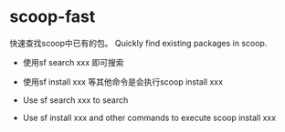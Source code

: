 # scoop-fast
快速查找scoop中已有的包。
Quickly find existing packages in scoop.

- 使用sf search xxx 即可搜索
- 使用sf install xxx 等其他命令是会执行scoop install xxx

- Use sf search xxx to search
- Use sf install xxx and other commands to execute scoop install xxx